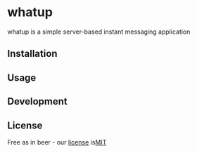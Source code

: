 # whatup

whatup is a simple server-based instant messaging application

## Installation

## Usage

## Development

## License

Free as in beer - our [license](https://github.com/jethrodaniel/whatup/LICENSE) is[MIT](https://opensource.org/licenses/MIT)
